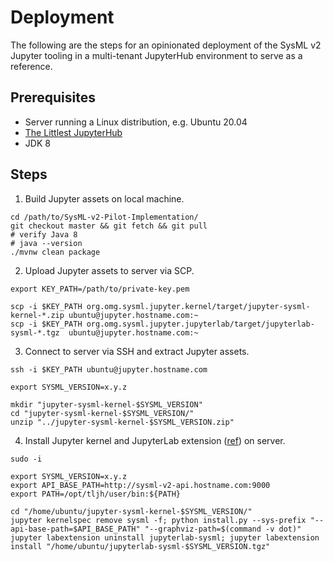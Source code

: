 # Deployment

The following are the steps for an opinionated deployment of the SysML v2 Jupyter tooling in a multi-tenant JupyterHub environment to serve as a reference.

## Prerequisites

* Server running a Linux distribution, e.g. Ubuntu 20.04
* [The Littlest JupyterHub](https://tljh.jupyter.org/en/latest/)
* JDK 8

## Steps

1. Build Jupyter assets on local machine.

```shell
cd /path/to/SysML-v2-Pilot-Implementation/
git checkout master && git fetch && git pull
# verify Java 8
# java --version
./mvnw clean package
```

2. Upload Jupyter assets to server via SCP.

```shell
export KEY_PATH=/path/to/private-key.pem
```
```shell
scp -i $KEY_PATH org.omg.sysml.jupyter.kernel/target/jupyter-sysml-kernel-*.zip ubuntu@jupyter.hostname.com:~
scp -i $KEY_PATH org.omg.sysml.jupyter.jupyterlab/target/jupyterlab-sysml-*.tgz  ubuntu@jupyter.hostname.com:~
```

3. Connect to server via SSH and extract Jupyter assets.

```shell
ssh -i $KEY_PATH ubuntu@jupyter.hostname.com
```
```shell
export SYSML_VERSION=x.y.z
```
```shell
mkdir "jupyter-sysml-kernel-$SYSML_VERSION"
cd "jupyter-sysml-kernel-$SYSML_VERSION/"
unzip "../jupyter-sysml-kernel-$SYSML_VERSION.zip"
```

4. Install Jupyter kernel and JupyterLab extension ([ref](https://tljh.jupyter.org/en/latest/howto/env/user-environment.html)) on server.

```shell
sudo -i
```
```shell
export SYSML_VERSION=x.y.z
export API_BASE_PATH=http://sysml-v2-api.hostname.com:9000
export PATH=/opt/tljh/user/bin:${PATH}
```
```shell
cd "/home/ubuntu/jupyter-sysml-kernel-$SYSML_VERSION/"
jupyter kernelspec remove sysml -f; python install.py --sys-prefix "--api-base-path=$API_BASE_PATH" "--graphviz-path=$(command -v dot)"
jupyter labextension uninstall jupyterlab-sysml; jupyter labextension install "/home/ubuntu/jupyterlab-sysml-$SYSML_VERSION.tgz"
```